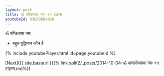```yaml
---
layout: post
title: ॐ पण्डिताया नमः ११ टाइम्स
youtubeId: b3uD3KDe9zk
---
```

 
 
 ॐ पण्डिताया नमः  
 
 -  बहुत बुद्धिमान कौन है 
 
  
 
  
 
 
 
 
 
 


{% include youtubePlayer.html id=page.youtubeId %}
 
[Next]({{ site.baseurl }}{% link  split2/_posts/2014-10-04-ॐ अचलोपमाया नमः ११ टाइम्स.md%})
 
